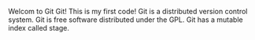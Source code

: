 Welcom to Git Git!
This is my first code!
Git is a distributed version control system.
Git is free software distributed under the GPL.
Git has a mutable index called stage.
